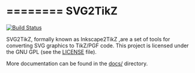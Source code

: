 ========
SVG2TikZ
========

[![Build Status](https://travis-ci.org/EQt/svg2tikz.svg?branch=master)](https://travis-ci.org/EQt/svg2tikz)

SVG2TikZ, formally known as Inkscape2TikZ ,are a set of tools for converting SVG graphics to TikZ/PGF code. 
This project is licensed under the GNU GPL  (see  the [LICENSE](/LICENSE) file).

More documentation can be found in the [docs/](/docs) directory.
